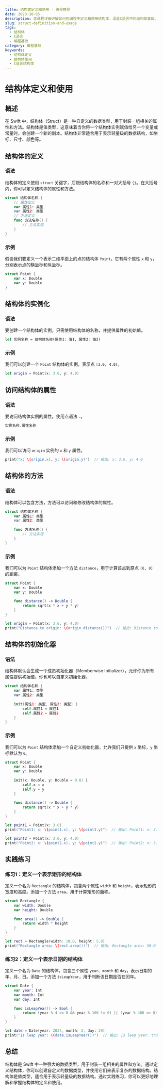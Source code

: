 ```yaml
---
title: 结构体定义和使用 - 编程教程
date: 2023-10-05
description: 本课程详细讲解如何在编程中定义和使用结构体，涵盖C语言中的结构体基础、嵌套结构体、结构体数组等内容。
slug: struct-definition-and-usage
tags:
  - 结构体
  - C语言
  - 编程基础
category: 编程基础
keywords:
  - 结构体定义
  - 结构体使用
  - C语言结构体
---
```


# 结构体定义和使用

## 概述

在 Swift 中，结构体（Struct）是一种自定义的数据类型，用于封装一组相关的属性和方法。结构体是值类型，这意味着当你将一个结构体实例赋值给另一个变量或常量时，会创建一个新的副本。结构体非常适合用于表示轻量级的数据结构，如坐标、尺寸、颜色等。

## 结构体的定义

### 语法

结构体的定义使用 `struct` 关键字，后跟结构体的名称和一对大括号 `{}`。在大括号内，你可以定义结构体的属性和方法。

```swift
struct 结构体名称 {
    // 属性定义
    var 属性1: 类型
    var 属性2: 类型
    // 方法定义
    func 方法名称() {
        // 方法实现
    }
}
```

### 示例

假设我们要定义一个表示二维平面上的点的结构体 `Point`，它有两个属性 `x` 和 `y`，分别表示点的横坐标和纵坐标。

```swift
struct Point {
    var x: Double
    var y: Double
}
```

## 结构体的实例化

### 语法

要创建一个结构体的实例，只需使用结构体的名称，并提供属性的初始值。

```swift
let 实例名称 = 结构体名称(属性1: 值1, 属性2: 值2)
```

### 示例

我们可以创建一个 `Point` 结构体的实例，表示点 `(3.0, 4.0)`。

```swift
let origin = Point(x: 3.0, y: 4.0)
```

## 访问结构体的属性

### 语法

要访问结构体实例的属性，使用点语法 `.`。

```swift
实例名称.属性名称
```

### 示例

我们可以访问 `origin` 实例的 `x` 和 `y` 属性。

```swift
print("x: \(origin.x), y: \(origin.y)")  // 输出: x: 3.0, y: 4.0
```

## 结构体的方法

### 语法

结构体可以包含方法，方法可以访问和修改结构体的属性。

```swift
struct 结构体名称 {
    var 属性1: 类型
    var 属性2: 类型
    
    func 方法名称() {
        // 方法实现
    }
}
```

### 示例

我们可以为 `Point` 结构体添加一个方法 `distance`，用于计算该点到原点 `(0, 0)` 的距离。

```swift
struct Point {
    var x: Double
    var y: Double
    
    func distance() -> Double {
        return sqrt(x * x + y * y)
    }
}

let origin = Point(x: 3.0, y: 4.0)
print("Distance to origin: \(origin.distance())")  // 输出: Distance to origin: 5.0
```

## 结构体的初始化器

### 语法

结构体默认会生成一个成员初始化器（Memberwise Initializer），允许你为所有属性提供初始值。你也可以自定义初始化器。

```swift
struct 结构体名称 {
    var 属性1: 类型
    var 属性2: 类型
    
    init(属性1: 类型, 属性2: 类型) {
        self.属性1 = 属性1
        self.属性2 = 属性2
    }
}
```

### 示例

我们可以为 `Point` 结构体添加一个自定义初始化器，允许我们只提供 `x` 坐标，`y` 坐标默认为 `0`。

```swift
struct Point {
    var x: Double
    var y: Double
    
    init(x: Double, y: Double = 0.0) {
        self.x = x
        self.y = y
    }
    
    func distance() -> Double {
        return sqrt(x * x + y * y)
    }
}

let point1 = Point(x: 3.0)
print("Point1: x: \(point1.x), y: \(point1.y)")  // 输出: Point1: x: 3.0, y: 0.0

let point2 = Point(x: 3.0, y: 4.0)
print("Point2: x: \(point2.x), y: \(point2.y)")  // 输出: Point2: x: 3.0, y: 4.0
```

## 实践练习

### 练习1：定义一个表示矩形的结构体

定义一个名为 `Rectangle` 的结构体，包含两个属性 `width` 和 `height`，表示矩形的宽度和高度。添加一个方法 `area`，用于计算矩形的面积。

```swift
struct Rectangle {
    var width: Double
    var height: Double
    
    func area() -> Double {
        return width * height
    }
}

let rect = Rectangle(width: 10.0, height: 5.0)
print("Rectangle area: \(rect.area())")  // 输出: Rectangle area: 50.0
```

### 练习2：定义一个表示日期的结构体

定义一个名为 `Date` 的结构体，包含三个属性 `year`、`month` 和 `day`，表示日期的年、月、日。添加一个方法 `isLeapYear`，用于判断该日期是否在闰年。

```swift
struct Date {
    var year: Int
    var month: Int
    var day: Int
    
    func isLeapYear() -> Bool {
        return (year % 4 == 0 && year % 100 != 0) || (year % 400 == 0)
    }
}

let date = Date(year: 2024, month: 2, day: 29)
print("Is leap year: \(date.isLeapYear())")  // 输出: Is leap year: true
```

## 总结

结构体是 Swift 中一种强大的数据类型，用于封装一组相关的属性和方法。通过定义结构体，你可以创建自定义的数据类型，并使用它们来表示复杂的数据结构。结构体是值类型，适合用于表示轻量级的数据结构。通过实践练习，你可以更好地理解和掌握结构体的定义和使用。